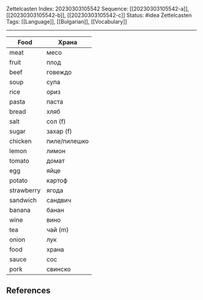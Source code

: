 Zettelcasten Index: 20230303105542
Sequence: [[20230303105542-a]], [[20230303105542-b]], [[20230303105542-c]]
Status: #idea
Zettelcasten Tags: [[Language]], [[Bulgarian]], [[Vocabulary]]

---

| Food       | Храна        |
|------------|--------------|
| meat       | месо         |
| fruit      | плод         |
| beef       | говеждо      |
| soup       | супа         |
| rice       | ориз         |
| pasta      | паста        |
| bread      | хляб         |
| salt       | сол (f)      |
| sugar      | захар (f)    |
| chicken    | пиле/пилешко |
| lemon      | лимон        |
| tomato     | домат        |
| egg        | яйце         |
| potato     | картоф       |
| strawberry | ягода        |
| sandwich   | сандвич      |
| banana     | банан        |
| wine       | вино         |
| tea        | чай (m)      |
| onion      | лук          |
| food       | храна        |
| sauce      | сос          |
| pork       | свинско      |

## References
